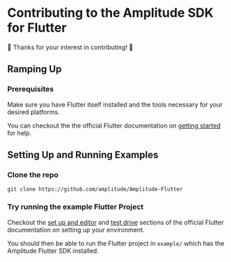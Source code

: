 # Contributing to the Amplitude SDK for Flutter

🎉 Thanks for your interest in contributing! 🎉

## Ramping Up

### Prerequisites

Make sure you have Flutter itself installed and the tools necessary for your desired platforms.

You can checkout the the official Flutter documentation on [getting started](https://flutter.dev/docs/get-started/install) for help.

## Setting Up and Running Examples

### Clone the repo

`git clone https://github.com/amplitude/Amplitude-Flutter`

### Try running the example Flutter Project

Checkout the [set up and editor](https://flutter.dev/docs/get-started/editor?tab=vscode) and [test drive](https://flutter.dev/docs/get-started/test-drive) sections of the official Flutter documentation on setting up your environment. 

You should then be able to run the Flutter project in `example/` which has the Amplitude Flutter SDK installed.
